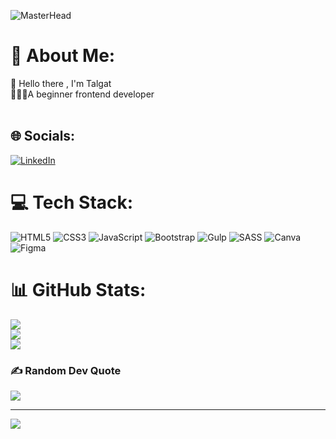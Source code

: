 ![MasterHead](https://media3.giphy.com/media/kbRb4eyCNC0aMz5x68/giphy.gif)

# 💫 About Me:
👋 Hello there , I'm Talgat <br>👨🏻‍💻A beginner frontend developer <br><br>



## 🌐 Socials:
[![LinkedIn](https://img.shields.io/badge/LinkedIn-%230077B5.svg?logo=linkedin&logoColor=white)](https://linkedin.com/in/https://www.linkedin.com/in/talgat-nurtazinov-140933174/) 

# 💻 Tech Stack:
![HTML5](https://img.shields.io/badge/html5-%23E34F26.svg?style=flat&logo=html5&logoColor=white) ![CSS3](https://img.shields.io/badge/css3-%231572B6.svg?style=flat&logo=css3&logoColor=white) ![JavaScript](https://img.shields.io/badge/javascript-%23323330.svg?style=flat&logo=javascript&logoColor=%23F7DF1E) ![Bootstrap](https://img.shields.io/badge/bootstrap-%23563D7C.svg?style=flat&logo=bootstrap&logoColor=white) ![Gulp](https://img.shields.io/badge/GULP-%23CF4647.svg?style=flat&logo=gulp&logoColor=white) ![SASS](https://img.shields.io/badge/SASS-hotpink.svg?style=flat&logo=SASS&logoColor=white) ![Canva](https://img.shields.io/badge/Canva-%2300C4CC.svg?style=flat&logo=Canva&logoColor=white) 	![Figma](https://img.shields.io/badge/figma-%23F24E1E.svg?style=flat&logo=figma&logoColor=white)
# 📊 GitHub Stats:
![](https://github-readme-stats.vercel.app/api?username=TalgatN96&theme=gruvbox&hide_border=false&include_all_commits=false&count_private=false)<br/>
![](https://github-readme-streak-stats.herokuapp.com/?user=TalgatN96&theme=gruvbox&hide_border=false)<br/>
![](https://github-readme-stats.vercel.app/api/top-langs/?username=TalgatN96&theme=gruvbox&hide_border=false&include_all_commits=false&count_private=false&layout=compact)

### ✍️ Random Dev Quote
![](https://quotes-github-readme.vercel.app/api?type=horizontal&theme=gruvbox)

---
[![](https://visitcount.itsvg.in/api?id=TalgatN96&icon=2&color=3)](https://visitcount.itsvg.in)

<!-- Proudly created with GPRM ( https://gprm.itsvg.in ) -->

